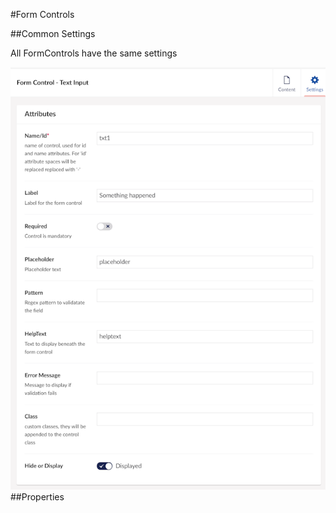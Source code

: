#Form Controls

##Common Settings

All FormControls have the same settings

![Form control settings](https://raw.githubusercontent.com/huwred/Our.Community.CustomForms/main/images/formcontrolsettings.png)
##Properties


